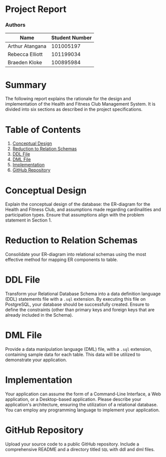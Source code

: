 # Project Report

### Authors

|      Name        | Student Number |
| ---------------- | -------------- |
| Arthur Atangana  | 101005197      |
| Rebecca Elliott  | 101199034      |
| Braeden Kloke    | 100895984      |

# Summary
The following report explains the rationale for the design and implementation of 
the Health and Fitness Club Management System.
It is divided into six sections as described in the project specifications.

# Table of Contents
1. [Conceptual Design](#conceptual-design)
2. [Reduction to Relation Schemas](#relation-schemas)
3. [DDL File](#ddl)
4. [DML File](#dml)
5. [Implementation](#implementation)
6. [GitHub Repository](#github)

<a id="conceptual-design"></a>
# Conceptual Design
Explain the conceptual design of the database: 
the ER-diagram for the Health and Fitness Club, and
assumptions made regarding cardinalities and participation types.
Ensure that assumptions align with the problem statement in Section 1.

<a id="relation-schemas"></a>
# Reduction to Relation Schemas
Consolidate your ER-diagram into relational schemas using the most effective method
for mapping ER components to table.

<a id="ddl"></a>
# DDL File
Transform your Relational Database Schema into a data definition language (DDL) statements file with a `.sql` extension.
By executing this file on PostgreSQL, your database should be successfully created.
Ensure to define the constraints (other than primary keys and foreign keys that are already included in the Schema).

<a id="dml"></a>
# DML File
Provide a data manipulation language (DML) file, with a `.sql` extension, containing sample data for each table.
This data will be utilized to demonstrate your application.

<a id="implementation"></a>
# Implementation
Your application can assume the form of a Command-Line Interface, a Web application, or a Desktop-based application.
Please describe your application's architecture, ensuring the utilization of a relational database.
You can employ any programming language to implement your application.

<a id="github"></a>
# GitHub Repository
Upload your source code to a public GitHub repository.
Include a comprehensive README and a directory titled `SQL` with ddl and dml files.